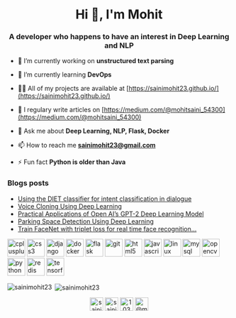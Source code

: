 <h1 align="center">Hi 👋, I'm Mohit</h1>
<h3 align="center">A developer who happens to have an interest in Deep Learning and NLP</h3>

- 🔭 I’m currently working on **unstructured text parsing**

- 🌱 I’m currently learning **DevOps**

- 👨‍💻 All of my projects are available at [https://sainimohit23.github.io/](https://sainimohit23.github.io/)

- 📝 I regulary write articles on [https://medium.com/@mohitsaini_54300](https://medium.com/@mohitsaini_54300)

- 💬 Ask me about **Deep Learning, NLP, Flask, Docker**

- 📫 How to reach me **sainimohit23@gmail.com**

- ⚡ Fun fact **Python is older than Java**

### Blogs posts
<!-- BLOG-POST-LIST:START -->
- [Using the DIET classifier for intent classification in dialogue](https://medium.com/the-research-nest/using-the-diet-classifier-for-intent-classification-in-dialogue-489c76e62804?source=rss-a715f9e4a85e------2)
- [Voice Cloning Using Deep Learning](https://medium.com/the-research-nest/voice-cloning-using-deep-learning-166f1b8d8595?source=rss-a715f9e4a85e------2)
- [Practical Applications of Open AI’s GPT-2 Deep Learning Model](https://medium.com/the-research-nest/practical-applications-of-open-ais-gpt-2-deep-learning-model-14701f18a432?source=rss-a715f9e4a85e------2)
- [Parking Space Detection Using Deep Learning](https://medium.com/the-research-nest/parking-space-detection-using-deep-learning-9fc99a63875e?source=rss-a715f9e4a85e------2)
- [Train FaceNet with triplet loss for real time face recognition…](https://medium.com/@mohitsaini_54300/train-facenet-with-triplet-loss-for-real-time-face-recognition-a39e2f4472c3?source=rss-a715f9e4a85e------2)
<!-- BLOG-POST-LIST:END -->

<p align="left"><img src="https://devicons.github.io/devicon/devicon.git/icons/cplusplus/cplusplus-original.svg" alt="cplusplus" width="40" height="40"/> <img src="https://devicons.github.io/devicon/devicon.git/icons/css3/css3-original-wordmark.svg" alt="css3" width="40" height="40"/> <img src="https://devicons.github.io/devicon/devicon.git/icons/django/django-original.svg" alt="django" width="40" height="40"/> <img src="https://devicons.github.io/devicon/devicon.git/icons/docker/docker-original-wordmark.svg" alt="docker" width="40" height="40"/> <img src="https://www.vectorlogo.zone/logos/pocoo_flask/pocoo_flask-icon.svg" alt="flask" width="40" height="40"/> <img src="https://www.vectorlogo.zone/logos/git-scm/git-scm-icon.svg" alt="git" width="40" height="40"/> <img src="https://devicons.github.io/devicon/devicon.git/icons/html5/html5-original-wordmark.svg" alt="html5" width="40" height="40"/> <img src="https://devicons.github.io/devicon/devicon.git/icons/javascript/javascript-original.svg" alt="javascript" width="40" height="40"/> <img src="https://devicons.github.io/devicon/devicon.git/icons/linux/linux-original.svg" alt="linux" width="40" height="40"/> <img src="https://devicons.github.io/devicon/devicon.git/icons/mysql/mysql-original-wordmark.svg" alt="mysql" width="40" height="40"/> <img src="https://www.vectorlogo.zone/logos/opencv/opencv-icon.svg" alt="opencv" width="40" height="40"/> <img src="https://devicons.github.io/devicon/devicon.git/icons/python/python-original.svg" alt="python" width="40" height="40"/> <img src="https://devicons.github.io/devicon/devicon.git/icons/redis/redis-original-wordmark.svg" alt="redis" width="40" height="40"/> <img src="https://www.vectorlogo.zone/logos/tensorflow/tensorflow-icon.svg" alt="tensorflow" width="40" height="40"/></p><p><img align="left" src="https://github-readme-stats.vercel.app/api/top-langs/?username=sainimohit23&layout=compact&hide=html" alt="sainimohit23" /></p>

<p>&nbsp;<img align="center" src="https://github-readme-stats.vercel.app/api?username=sainimohit23&show_icons=true" alt="sainimohit23" /></p>

<p align="center">
<a href="https://dev.to/sainimohit23" target="blank"><img align="center" src="https://cdn.jsdelivr.net/npm/simple-icons@3.0.1/icons/dev-dot-to.svg" alt="sainimohit23" height="30" width="30" /></a>
<a href="https://linkedin.com/in/sainimohit23" target="blank"><img align="center" src="https://cdn.jsdelivr.net/npm/simple-icons@3.0.1/icons/linkedin.svg" alt="sainimohit23" height="30" width="30" /></a>
<a href="https://stackoverflow.com/users/10306078" target="blank"><img align="center" src="https://cdn.jsdelivr.net/npm/simple-icons@3.0.1/icons/stackoverflow.svg" alt="10306078" height="30" width="30" /></a>
<a href="https://medium.com/@mohitsaini_54300" target="blank"><img align="center" src="https://cdn.jsdelivr.net/npm/simple-icons@3.0.1/icons/medium.svg" alt="@mohitsaini_54300" height="30" width="30" /></a>
</p>